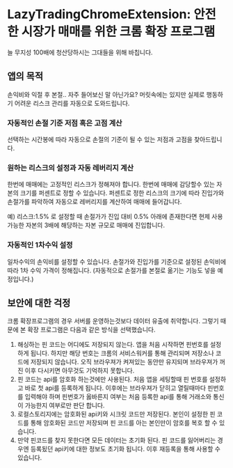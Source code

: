 # LazyTradingChromeExtension: 안전한 시장가 매매를 위한 크롬 확장 프로그램

늘 무지성 100배에 청산당하시는 그대들을 위해 바칩니다.

## 앱의 목적

손익비와 익절 후 본절.. 자주 들어보신 말 아닌가요?
머릿속에는 있지만 실제로 행동하기 어려운 리스크 관리를 자동으로 도와드립니다.

### 자동적인 손절 기준 저점 혹은 고점 계산

선택하는 시간봉에 따라 자동으로 손절의 기준이 될 수 있는 저점과 고점을 찾아드립니다.

### 원하는 리스크의 설정과 자동 레버리지 계산

한번에 매매에는 고정적인 리스크가 정해져야 합니다.
한번에 매매에 감당할수 있는 자본의 크기를 퍼센트로 정할 수 있습니다.
퍼센트로 정한 리스크의 크기에 따라 진입가와 손절가를 파악하여 자동으로 레버리지를 계산하여 매매에 들어갑니다.

예) 리스크:1.5% 로 설정할 때 손절가가 진입 대비 0.5% 아래에 존재한다면 현제 사용 가능한 자본의 3배에 해당하는 자본 규모로 매매에 진입합니다.

### 자동적인 1차수익 설정

일차수익의 손익비를 설정할 수 있습니다.
손절가와 진입가를 기준으로 설정된 손익비에 따라 1차 수익 가격이 정해집니다.
(자동적으로 손절가를 본절로 옮기는 기능도 넣을 예정입니다.)

## 보안에 대한 걱정

크롬 확장프로그램의 경우 서버를 운영하는것보다 데이터 유출에 취약합니다.
그렇기 때문에 본 확장 프로그램은 다음과 같은 방식을 선택했습니다.

1. 해싱하는 핀 코드는 어디에도 저장되지 않는다.
   앱을 처음 시작하면 핀번호를 설정하게 됩니다. 하지만 해당 번호는 크롬의 서비스워커를 통해 관리되며 저장소나 코드에 저장되지 않습니다. 오직 브라우져가 켜져있는 동안만 유지되며 브라우져가 꺼진 이후 다시키면 아무것도 기억하지 못합니다.
2. 핀 코드는 api를 암호화 하는것에만 사용된다.
   처음 앱을 세팅할때 핀 번호를 설정하고 바로 첫 api를 등록하게 됩니다.
   이후에는 브라우져가 닫히고 열릴때마다 핀번호를 입력해야 하며 핀번호가 옳바른지 여부는 처음 등록한 api를 통해 거래소와 통신이 가능한지 여부로만 판단 합니다.
3. 로컬스토리지에는 암호화된 api키와 시크릿 코드만 저장된다.
   본인이 설정한 핀 코드를 통해 암호화된 코드만 저장되며 핀 코드를 아는 본인만이 암호를 복호 할 수 있습니다.
4. 만약 핀코드를 찾지 못한다면 모든 데이터는 초기화 된다.
   핀 코드를 잃어버리는 경우엔 등록됬던 api키에 대한 정보도 초기화 됩니다. 이후 재등록을 통해 사용할 수 있습니다.
